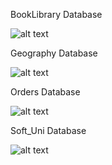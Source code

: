 BookLibrary Database

![alt text](https://github.com/CrystallizedSnowflakes/SQL-SoftUni/blob/main/Schemas/BookLibrary_DB.JPG)




Geography Database

![alt text](https://github.com/CrystallizedSnowflakes/SQL-SoftUni/blob/main/Schemas/Geography_DB.jpg)




Orders Database

![alt text](https://github.com/CrystallizedSnowflakes/SQL-SoftUni/blob/main/Schemas/Orders_DB.JPG)




Soft_Uni Database

![alt text](https://github.com/CrystallizedSnowflakes/SQL-SoftUni/blob/main/Schemas/Soft_Uni_DB.jpg)